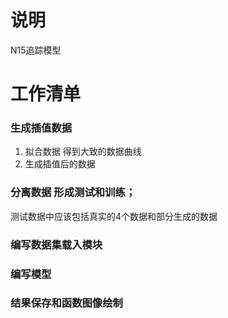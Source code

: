 # 说明
N15追踪模型

# 工作清单

### 生成插值数据
1. 拟合数据 得到大致的数据曲线 
2. 生成插值后的数据

### 分离数据 形成测试和训练；
测试数据中应该包括真实的4个数据和部分生成的数据

### 编写数据集载入模块

### 编写模型

### 结果保存和函数图像绘制





